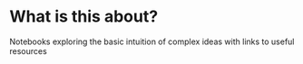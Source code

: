 # What is this about? 
Notebooks exploring the basic intuition of complex ideas with links to useful resources 